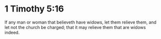 # 1 Timothy 5:16

If any man or woman that believeth have widows, let them relieve them, and let not the church be charged; that it may relieve them that are widows indeed.